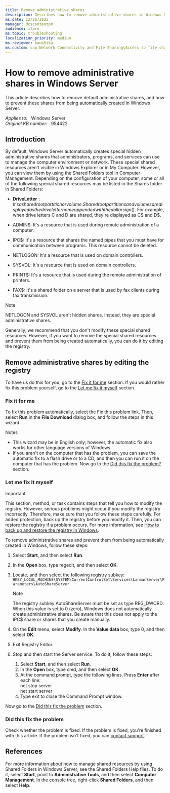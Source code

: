 ```yaml
---
title: Remove administrative shares
description: Describes how to remove administrative shares in Windows Server, and how to prevent Windows Server from automatically creating administrative shares.
ms.date: 12/26/2023
manager: dcscontentpm
audience: itpro
ms.topic: troubleshooting
localization_priority: medium
ms.reviewer: kaushika
ms.custom: sap:Network Connectivity and File Sharing\Access to file shares (SMB), csstroubleshoot
---
```

# How to remove administrative shares in Windows Server

This article describes how to remove default administrative shares, and how to prevent these shares from being automatically created in Windows Server.

_Applies to:_ &nbsp; Windows Server  
_Original KB number:_ &nbsp; 954422

## Introduction

By default, Windows Server automatically creates special hidden administrative shares that administrators, programs, and services can use to manage the computer environment or network. These special shared resources aren't visible in Windows Explorer or in My Computer. However, you can view them by using the Shared Folders tool in Computer Management. Depending on the configuration of your computer, some or all of the following special shared resources may be listed in the Shares folder in Shared Folders:

- **DriveLetter**$: It's a shared root partition or volume. Shared root partitions and volumes are displayed as the drive letter name appended with the dollar sign ($). For example, when drive letters C and D are shared, they're displayed as C$ and D$.

- ADMIN$: It's a resource that is used during remote administration of a computer.

- IPC$: It's a resource that shares the named pipes that you must have for communication between programs. This resource cannot be deleted.

- NETLOGON: It's a resource that is used on domain controllers.

- SYSVOL: It's a resource that is used on domain controllers.

- PRINT$: It's a resource that is used during the remote administration of printers.

- FAX$: It's a shared folder on a server that is used by fax clients during fax transmission.

> [!NOTE]
> NETLOGON and SYSVOL aren't hidden shares. Instead, they are special administrative shares.

Generally, we recommend that you don't modify these special shared resources. However, if you want to remove the special shared resources and prevent them from being created automatically, you can do it by editing the registry.

## Remove administrative shares by editing the registry

To have us do this for you, go to the [Fix it for me](#fix-it-for-me) section. If you would rather fix this problem yourself, go to the [Let me fix it myself](#let-me-fix-it-myself) section.

### Fix it for me

To fix this problem automatically, select the Fix this problem link. Then, select **Run** in the **File Download** dialog box, and follow the steps in this wizard.

Notes

- This wizard may be in English only; however, the automatic fix also works for other language versions of Windows.
- If you aren't on the computer that has the problem, you can save the automatic fix to a flash drive or to a CD, and then you can run it on the computer that has the problem. Now go to the [Did this fix the problem?](#did-this-fix-the-problem) section.

### Let me fix it myself

> [!IMPORTANT]
> This section, method, or task contains steps that tell you how to modify the registry. However, serious problems might occur if you modify the registry incorrectly. Therefore, make sure that you follow these steps carefully. For added protection, back up the registry before you modify it. Then, you can restore the registry if a problem occurs. For more information, see [How to back up and restore the registry in Windows](https://support.microsoft.com/help/322756).

To remove administrative shares and prevent them from being automatically created in Windows, follow these steps:

1. Select **Start**, and then select **Run**.
2. In the **Open** box, type regedit, and then select **OK**.
3. Locate, and then select the following registry subkey:
    `HKEY_LOCAL_MACHINE\SYSTEM\CurrentControlSet\Services\LanmanServer\Parameters\AutoShareServer`  

    > [!NOTE]
    > The registry subkey AutoShareServer must be set as type REG_DWORD. When this value is set to 0 (zero), Windows does not automatically create administrative shares. Be aware that this does not apply to the IPC$ share or shares that you create manually.
4. On the **Edit** menu, select **Modify**. In the **Value data** box, type 0, and then select **OK**.
5. Exit Registry Editor.
6. Stop and then start the Server service. To do it, follow these steps:

    1. Select **Start**, and then select **Run**.
    2. In the **Open** box, type cmd, and then select **OK**.
    3. At the command prompt, type the following lines. Press **Enter** after each line:  
        net stop server  
        net start server
    4. Type exit to close the Command Prompt window.

Now go to the [Did this fix the problem](#did-this-fix-the-problem) section.

### Did this fix the problem

Check whether the problem is fixed. If the problem is fixed, you're finished with this article. If the problem isn't fixed, you can [contact support](https://support.microsoft.com/contactus/).

## References

For more information about how to manage shared resources by using Shared Folders in Windows Server, see the Shared Folders Help files. To do it, select **Start**, point to **Administrative Tools**, and then select **Computer Management**. In the console tree, right-click **Shared Folders**, and then select **Help**.
